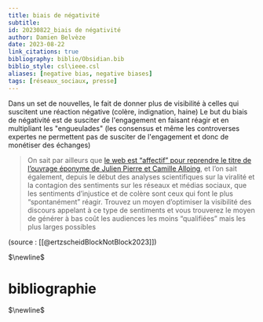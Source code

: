 ```yaml
---
title: biais de négativité
subtitle:
id: 20230822_biais de négativité
author: Damien Belvèze
date: 2023-08-22
link_citations: true
bibliography: biblio/Obsidian.bib
biblio_style: csl\ieee.csl
aliases: [negative bias, negative biases]
tags: [réseaux_sociaux, presse]
---
```


Dans un set de nouvelles, le fait de donner plus de visibilité à celles qui suscitent une réaction négative (colère, indignation, haine)
Le but du biais de négativité est de susciter de l'engagement en faisant réagir et en multipliant les "engueulades" (les consensus et même les controverses expertes ne permettent pas de susciter de l'engagement et donc de monétiser des échanges)

> On sait par ailleurs que [le web est “affectif” pour reprendre le titre de l’ouvrage éponyme de Julien Pierre et Camille Alloing](https://www.decitre.fr/livres/le-web-affectif-9782869382497.html), et l’on sait également, depuis le début des analyses scientifiques sur la viralité et la contagion des sentiments sur les réseaux et médias sociaux, que les sentiments d’injustice et de colère sont ceux qui font le plus “spontanément” réagir. Trouvez un moyen d’optimiser la visibilité des discours appelant à ce type de sentiments et vous trouverez le moyen de générer à bas coût les audiences les moins “qualifiées” mais les plus larges possibles

(source : [[@ertzscheidBlockNotBlock2023]])


$\newline$
# bibliographie
$\newline$







